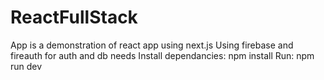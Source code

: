 ﻿# ReactFullStack
App is a demonstration of react app using next.js
Using firebase and fireauth for auth and db needs
Install dependancies:
npm install
Run:
npm run dev
